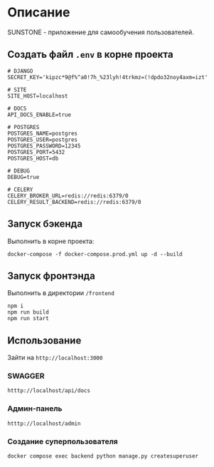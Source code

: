 # Описание
SUNSTONE - приложение для самообучения пользователей.

## Создать файл ```.env``` в корне проекта

    # DJANGO
    SECRET_KEY='kipzc*9@f%^a0!7h_%23lyh!4trkmz=(!dpdo32noy4axm=izt'
    
    # SITE
    SITE_HOST=localhost
    
    # DOCS
    API_DOCS_ENABLE=true
    
    # POSTGRES
    POSTGRES_NAME=postgres
    POSTGRES_USER=postgres
    POSTGRES_PASSWORD=12345
    POSTGRES_PORT=5432
    POSTGRES_HOST=db
    
    # DEBUG
    DEBUG=true
    
    # CELERY
    CELERY_BROKER_URL=redis://redis:6379/0
    CELERY_RESULT_BACKEND=redis://redis:6379/0

## Запуск бэкенда
Выполнить в корне проекта:
```shell
docker-compose -f docker-compose.prod.yml up -d --build
```

## Запуск фронтэнда
Выполнить в директории ```/frontend```
```shell
npm i
npm run build
npm run start
```

## Использование
Зайти на ```http://localhost:3000```

### SWAGGER

    htttp://localhost/api/docs

### Админ-панель

    htttp://localhost/admin

### Создание суперпользователя

    docker compose exec backend python manage.py createsuperuser

